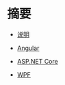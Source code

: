 # 摘要

* [说明](README.md)

* [Angular](./Angular/readme.md)
* [ASP.NET Core](./netCore/readme.md)
* [WPF](./wpf/readme.md)
